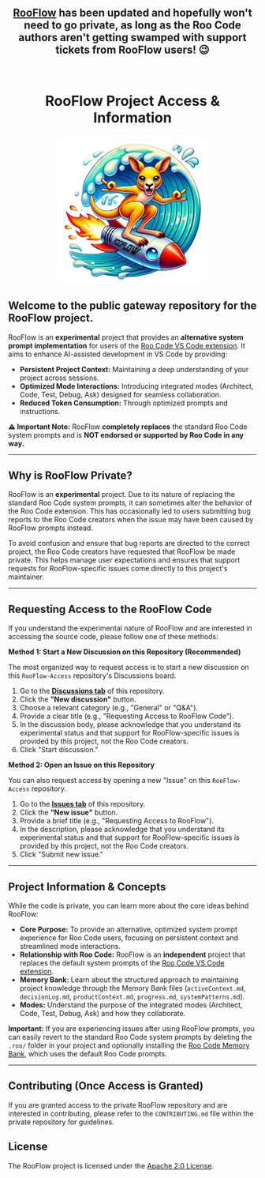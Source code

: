 <div align="center">

## [RooFlow](https://github.com/GreatScottyMac/RooFlow) has been updated and hopefully won't need to go private, as long as the Roo Code authors aren't getting swamped with support tickets from RooFlow users! 😉 

<br>

# RooFlow Project Access & Information

<img src="https://raw.githubusercontent.com/GreatScottyMac/RooFlow/main/images/rooflow_logo.png" alt="RooFlow Logo" width="300"/>

</div>

<div style="max-width: 800px; margin-left: auto; margin-right: auto; text-align: left;">

## Welcome to the public gateway repository for the **RooFlow** project.

RooFlow is an **experimental** project that provides an **alternative system prompt implementation** for users of the [Roo Code VS Code extension](https://github.com/RooVetGit/Roo-Code). It aims to enhance AI-assisted development in VS Code by providing:

*   **Persistent Project Context:** Maintaining a deep understanding of your project across sessions.
*   **Optimized Mode Interactions:** Introducing integrated modes (Architect, Code, Test, Debug, Ask) designed for seamless collaboration.
*   **Reduced Token Consumption:** Through optimized prompts and instructions.

**⚠️ Important Note:** RooFlow **completely replaces** the standard Roo Code system prompts and is **NOT endorsed or supported by Roo Code in any way.**

---

## Why is RooFlow Private?

RooFlow is an **experimental** project. Due to its nature of replacing the standard Roo Code system prompts, it can sometimes alter the behavior of the Roo Code extension. This has occasionally led to users submitting bug reports to the Roo Code creators when the issue may have been caused by RooFlow prompts instead.

To avoid confusion and ensure that bug reports are directed to the correct project, the Roo Code creators have requested that RooFlow be made private. This helps manage user expectations and ensures that support requests for RooFlow-specific issues come directly to this project's maintainer.

---

## Requesting Access to the RooFlow Code

If you understand the experimental nature of RooFlow and are interested in accessing the source code, please follow one of these methods:

**Method 1: Start a New Discussion on this Repository (Recommended)**

The most organized way to request access is to start a new discussion on this `RooFlow-Access` repository's Discussions board.

1.  Go to the **[Discussions tab](https://github.com/GreatScottyMac/RooFlow-Access/discussions)** of this repository.
2.  Click the **"New discussion"** button.
3.  Choose a relevant category (e.g., "General" or "Q&A").
4.  Provide a clear title (e.g., "Requesting Access to RooFlow Code").
5.  In the discussion body, please acknowledge that you understand its experimental status and that support for RooFlow-specific issues is provided by this project, not the Roo Code creators.
6.  Click "Start discussion."

**Method 2: Open an Issue on this Repository**

You can also request access by opening a new "Issue" on this `RooFlow-Access` repository.

1.  Go to the **[Issues tab](https://github.com/GreatScottyMac/RooFlow-Access/issues)** of this repository.
2.  Click the **"New issue"** button.
3.  Provide a brief title (e.g., "Requesting Access to RooFlow").
4.  In the description, please acknowledge that you understand its experimental status and that support for RooFlow-specific issues is provided by this project, not the Roo Code creators.
5.  Click "Submit new issue."

---

## Project Information & Concepts

While the code is private, you can learn more about the core ideas behind RooFlow:

*   **Core Purpose:** To provide an alternative, optimized system prompt experience for Roo Code users, focusing on persistent context and streamlined mode interactions.
*   **Relationship with Roo Code:** RooFlow is an **independent** project that replaces the default system prompts of the [Roo Code VS Code extension](https://github.com/RooVetGit/Roo-Code).
*   **Memory Bank:** Learn about the structured approach to maintaining project knowledge through the Memory Bank files (`activeContext.md`, `decisionLog.md`, `productContext.md`, `progress.md`, `systemPatterns.md`).
*   **Modes:** Understand the purpose of the integrated modes (Architect, Code, Test, Debug, Ask) and how they collaborate.

**Important:** If you are experiencing issues after using RooFlow prompts, you can easily revert to the standard Roo Code system prompts by deleting the `.roo/` folder in your project and optionally installing the [Roo Code Memory Bank](https://github.com/GreatScottyMac/roo-code-memory-bank?tab=readme-ov-file#download-and-run-install-script), which uses the default Roo Code prompts.

---

## Contributing (Once Access is Granted)

If you are granted access to the private RooFlow repository and are interested in contributing, please refer to the `CONTRIBUTING.md` file within the private repository for guidelines.

## License

The RooFlow project is licensed under the [Apache 2.0 License](https://github.com/GreatScottyMac/RooFlow/blob/main/LICENSE).

</div>
